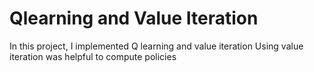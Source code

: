 # Qlearning and Value Iteration 
In this project, I implemented Q learning and value iteration 
Using value iteration was helpful to compute policies 
